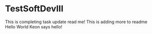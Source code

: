 # TestSoftDevIII

This is completing task update read me!
This is adding more to readme
Hello World
Keon says hello!

